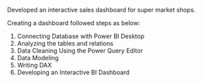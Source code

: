 Developed an interactive sales dashboard for super market shops.

Creating a dashboard followed steps as below:

1. Connecting Database with Power BI Desktop
2. Analyzing the tables and relations
3. Data Cleaning Using the Power Query Editor
4. Data Modeling
5. Writing DAX
6. Developing an Interactive BI Dashboard
